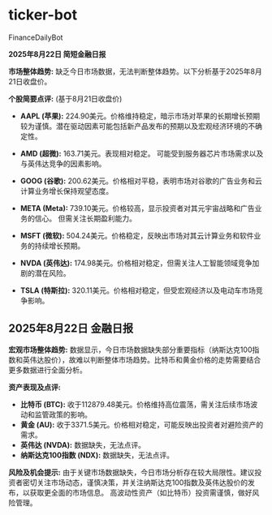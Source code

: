 # ticker-bot
FinanceDailyBot

**2025年8月22日 简短金融日报**

**市场整体趋势:**  缺乏今日市场数据，无法判断整体趋势。以下分析基于2025年8月21日收盘价。

**个股简要点评:** (基于8月21日收盘价)

* **AAPL (苹果):**  224.90美元。价格维持稳定，暗示市场对苹果的长期增长预期较为谨慎。潜在驱动因素可能包括新产品发布的预期以及宏观经济环境的不确定性。

* **AMD (超微):** 163.71美元。表现相对稳定。  可能受到服务器芯片市场需求以及与英伟达竞争的因素影响。

* **GOOG (谷歌):** 200.62美元。价格相对平稳，表明市场对谷歌的广告业务和云计算业务增长保持观望态度。

* **META (Meta):** 739.10美元。价格较高，显示投资者对其元宇宙战略和广告业务的信心。  但需关注长期盈利能力。

* **MSFT (微软):** 504.24美元。价格稳定，反映出市场对其云计算业务和软件业务的持续增长预期。

* **NVDA (英伟达):** 174.98美元。价格相对稳定，但需关注人工智能领域竞争加剧的潜在风险。

* **TSLA (特斯拉):** 320.11美元。价格相对稳定，但受宏观经济以及电动车市场竞争影响。


## 2025年8月22日 金融日报

**宏观市场整体趋势:**  数据显示，今日市场数据缺失部分重要指标（纳斯达克100指数和英伟达股价），故难以判断整体市场趋势。比特币和黄金价格的走势需要结合更多数据进行全面分析。

**资产表现及点评:**

* **比特币 (BTC):** 收于112879.48美元。价格维持高位震荡，需关注后续市场波动和监管政策的影响。
* **黄金 (AU):** 收于3371.5美元。价格相对稳定，可能反映出投资者对避险资产的需求。
* **英伟达 (NVDA):** 数据缺失，无法点评。
* **纳斯达克100指数 (NDX):** 数据缺失，无法点评。


**风险及机会提示:**  由于关键市场数据缺失，今日市场分析存在较大局限性。建议投资者密切关注市场动态，谨慎决策，并关注纳斯达克100指数及英伟达股价的发布，以获取更全面的市场信息。  高波动性资产（如比特币）投资需谨慎，做好风险管理。